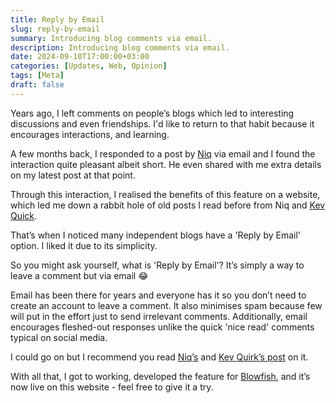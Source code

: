 ```yaml
---
title: Reply by Email
slug: reply-by-email
summary: Introducing blog comments via email.
description: Introducing blog comments via email.
date: 2024-09-10T17:00:00+03:00
categories: [Updates, Web, Opinion]
tags: [Meta]
draft: false 
---
```


Years ago, I left comments on people’s blogs which led to interesting discussions and even friendships.
I'd like to return to that habit because it encourages interactions, and learning.

A few months back, I responded to a post by [Niq](https://niqwithq.com/) via email and I found the interaction quite pleasant albeit short. 
He even shared with me extra details on my latest post at that point. 

Through this interaction, I realised the benefits of this feature on a website, which led me down a rabbit hole of old posts I read before from Niq and [Kev Quick](https://kevquirk.com/). 

That’s when I noticed many independent blogs have a 'Reply by Email' option. 
I liked it due to its simplicity. 

So you might ask yourself, what is 'Reply by Email'? 
It’s simply a way to leave a comment but via email 😂

Email has been there for years and everyone has it so you don’t need to create an account to leave a comment. 
It also minimises spam because few will put in the effort just to send irrelevant comments.
Additionally, email encourages fleshed-out responses unlike the quick 'nice read' comments typical on social media. 

I could go on but I recommend you read [Niq’s](https://niqwithq.com/posts/reply-by-email) and [Kev Quirk’s post](https://kevquirk.com/blog/online-conversations-website-engagement) on it.

With all that, I got to working, developed the feature for [Blowfish](https://blowfish.page/), and it’s now live on this website - feel free to give it a try. 

